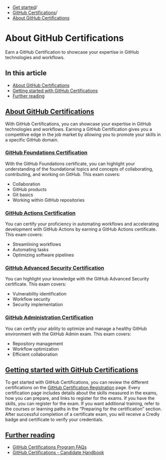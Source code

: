   * [Get started](https://docs.github.com/en/get-started "Get started")/
  * [GitHub Certifications](https://docs.github.com/en/get-started/showcase-your-expertise-with-github-certifications "GitHub Certifications")/
  * [About GitHub Certifications](https://docs.github.com/en/get-started/showcase-your-expertise-with-github-certifications/about-github-certifications "About GitHub Certifications")


# About GitHub Certifications
Earn a GitHub Certification to showcase your expertise in GitHub technologies and workflows.
## In this article
  * [About GitHub Certifications](https://docs.github.com/en/get-started/showcase-your-expertise-with-github-certifications/about-github-certifications#about-github-certifications)
  * [Getting started with GitHub Certifications](https://docs.github.com/en/get-started/showcase-your-expertise-with-github-certifications/about-github-certifications#getting-started-with-github-certifications)
  * [Further reading](https://docs.github.com/en/get-started/showcase-your-expertise-with-github-certifications/about-github-certifications#further-reading)


## [About GitHub Certifications](https://docs.github.com/en/get-started/showcase-your-expertise-with-github-certifications/about-github-certifications#about-github-certifications)
With GitHub Certifications, you can showcase your expertise in GitHub technologies and workflows. Earning a GitHub Certification gives you a competitive edge in the job market by allowing you to promote your skills in a specific GitHub domain.
### [GitHub Foundations Certification](https://docs.github.com/en/get-started/showcase-your-expertise-with-github-certifications/about-github-certifications#github-foundations-certification)
With the GitHub Foundations certificate, you can highlight your understanding of the foundational topics and concepts of collaborating, contributing, and working on GitHub. This exam covers:
  * Collaboration
  * GitHub products
  * Git basics
  * Working within GitHub repositories


### [GitHub Actions Certification](https://docs.github.com/en/get-started/showcase-your-expertise-with-github-certifications/about-github-certifications#github-actions-certification)
You can certify your proficiency in automating workflows and accelerating development with GitHub Actions by earning a GitHub Actions certificate. This exam covers:
  * Streamlining workflows
  * Automating tasks
  * Optimizing software pipelines


### [GitHub Advanced Security Certification](https://docs.github.com/en/get-started/showcase-your-expertise-with-github-certifications/about-github-certifications#github-advanced-security-certification)
You can highlight your knowledge with the GitHub Advanced Security certificate. This exam covers:
  * Vulnerability identification
  * Workflow security
  * Security implementation


### [GitHub Administration Certification](https://docs.github.com/en/get-started/showcase-your-expertise-with-github-certifications/about-github-certifications#github-administration-certification)
You can certify your ability to optimize and manage a healthy GitHub environment with the GitHub Admin exam. This exam covers:
  * Repository management
  * Workflow optimization
  * Efficient collaboration


## [Getting started with GitHub Certifications](https://docs.github.com/en/get-started/showcase-your-expertise-with-github-certifications/about-github-certifications#getting-started-with-github-certifications)
To get started with GitHub Certifications, you can review the different certifications on the [GitHub Certification Registration](https://examregistration.github.com/overview) page. Every certification page includes details about the skills measured in the exams, how you can prepare, and links to register for the exams.
If you have the skills, you can register for the exam. If you want additional training, refer to the courses or learning paths in the “Preparing for the certification” section.
After successful completion of a certificate exam, you will receive a Credly badge and certificate to verify your credentials.
## [Further reading](https://docs.github.com/en/get-started/showcase-your-expertise-with-github-certifications/about-github-certifications#further-reading)
  * [GitHub Certifications Program FAQs](https://examregistration.github.com/faq)
  * [GitHub Certifications - Candidate Handbook](https://examregistration.github.com/handbook)


